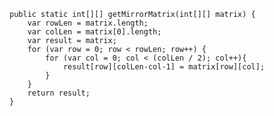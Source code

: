     public static int[][] getMirrorMatrix(int[][] matrix) {
        var rowLen = matrix.length;
        var colLen = matrix[0].length;
        var result = matrix;
        for (var row = 0; row < rowLen; row++) {
            for (var col = 0; col < (colLen / 2); col++){
                result[row][colLen-col-1] = matrix[row][col];
            }
        }
        return result;
    }